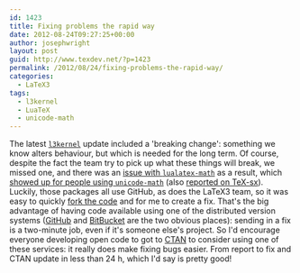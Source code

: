 ```yaml
---
id: 1423
title: Fixing problems the rapid way
date: 2012-08-24T09:27:25+00:00
author: josephwright
layout: post
guid: http://www.texdev.net/?p=1423
permalink: /2012/08/24/fixing-problems-the-rapid-way/
categories:
  - LaTeX3
tags:
  - l3kernel
  - LuaTeX
  - unicode-math
---
```

The latest [`l3kernel`](http://ctan.org/pkg/l3kernel) update included a 'breaking change': something we know alters behaviour, but which is needed for the long term. Of course, despite the fact the team try to pick up what these things will break, we missed one, and there was an [issue with `lualatex-math`](https://github.com/phst/lualatex-math/issues/4) as a result, which [showed up for people using `unicode-math`](https://github.com/wspr/unicode-math/issues/246) (also [reported on TeX-sx](http://tex.stackexchange.com/a/68552/73)). Luckily, those packages all use GitHub, as does the LaTeX3 team, so it was easy to quickly [fork the code](https://github.com/josephwright/lualatex-math) and for me to create a fix. That's the big advantage of having code available using one of the distributed version systems ([GitHub](http://www.github.com) and [BitBucket](http://bitbucket.org) are the two obvious places): sending in a fix is a two-minute job, even if it's someone else's project. So I'd encourage everyone developing open code to got to [CTAN](http://www.ctan.org) to consider using one of these services: it really does make fixing bugs easier. From report to fix and CTAN update in less than 24 h, which I'd say is pretty good!
